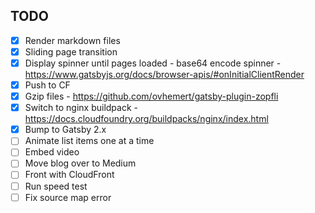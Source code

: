 ## TODO

- [x] Render markdown files
- [x] Sliding page transition
- [x] Display spinner until pages loaded
      - base64 encode spinner
      - https://www.gatsbyjs.org/docs/browser-apis/#onInitialClientRender
- [x] Push to CF
- [x] Gzip files
      - https://github.com/ovhemert/gatsby-plugin-zopfli
- [x] Switch to nginx buildpack
      - https://docs.cloudfoundry.org/buildpacks/nginx/index.html
- [x] Bump to Gatsby 2.x
- [ ] Animate list items one at a time
- [ ] Embed video
- [ ] Move blog over to Medium
- [ ] Front with CloudFront
- [ ] Run speed test
- [ ] Fix source map error
